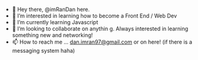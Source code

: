- 👋 Hey there, @imRanDan here.
- 👀 I’m interested in learning how to become a Front End / Web Dev
- 🌱 I’m currently learning Javascript
- 💞️ I’m looking to collaborate on anythin g. Always interested in learning something new and networking!
- 📫 How to reach me ... dan.imran97@gmail.com  or on here! (if there is a messaging system haha)
